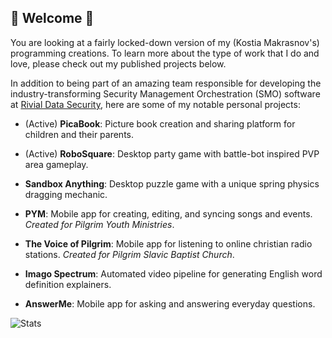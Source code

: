 ## 🚀 Welcome 🚀
You are looking at a fairly locked-down version of my (Kostia Makrasnov's) programming creations. To learn more about the type of work that I do and love, please check out my published projects below. 

In addition to being part of an amazing team responsible for developing the industry-transforming Security Management Orchestration (SMO) software at [Rivial Data Security](https://www.rivialsecurity.com/), here are some of my notable personal projects:

- (Active) **PicaBook**: Picture book creation and sharing platform for children and their parents.


- (Active) **RoboSquare**: Desktop party game with battle-bot inspired PVP  area gameplay.


- **Sandbox Anything**: Desktop puzzle game with a unique spring physics dragging mechanic. 


- **PYM**: Mobile app for creating, editing, and syncing songs and events. _Created for Pilgrim Youth Ministries_.


- **The Voice of Pilgrim**: Mobile app for listening to online christian radio stations. _Created for Pilgrim Slavic Baptist Church_.


- **Imago Spectrum**: Automated video pipeline for generating English word definition explainers.


- **AnswerMe**: Mobile app for asking and answering everyday questions.



![Stats](https://github-readme-stats.vercel.app/api?theme=github_dark&username=makrasnov100&count_private=true)